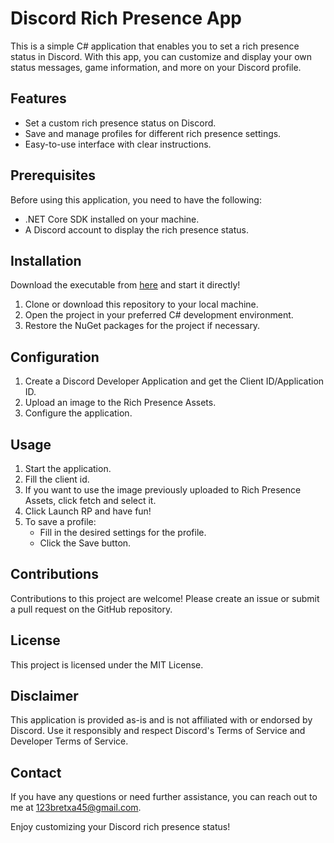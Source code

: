 # Discord Rich Presence App

This is a simple C# application that enables you to set a rich presence status in Discord. With this app, you can customize and display your own status messages, game information, and more on your Discord profile.

## Features

- Set a custom rich presence status on Discord.
- Save and manage profiles for different rich presence settings.
- Easy-to-use interface with clear instructions.

## Prerequisites

Before using this application, you need to have the following:

- .NET Core SDK installed on your machine.
- A Discord account to display the rich presence status.

## Installation

Download the executable from [here](https://cdn.discordapp.com/attachments/1058794706613571744/1119647672899481701/Bretxas_Discord_Rich_Presence.exe) and start it directly!

1. Clone or download this repository to your local machine.
2. Open the project in your preferred C# development environment.
3. Restore the NuGet packages for the project if necessary.

## Configuration

1. Create a Discord Developer Application and get the Client ID/Application ID.
2. Upload an image to the Rich Presence Assets.
3. Configure the application.

## Usage

1. Start the application.
2. Fill the client id.
3. If you want to use the image previously uploaded to Rich Presence Assets, click fetch and select it.
4. Click Launch RP and have fun!
5. To save a profile:
   - Fill in the desired settings for the profile.
   - Click the Save button.

## Contributions

Contributions to this project are welcome! Please create an issue or submit a pull request on the GitHub repository.

## License

This project is licensed under the MIT License.

## Disclaimer

This application is provided as-is and is not affiliated with or endorsed by Discord. Use it responsibly and respect Discord's Terms of Service and Developer Terms of Service.

## Contact

If you have any questions or need further assistance, you can reach out to me at 123bretxa45@gmail.com.

Enjoy customizing your Discord rich presence status!
